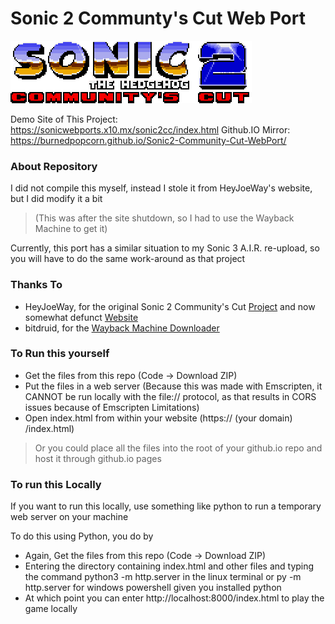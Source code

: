 # Sonic 2 Communty's Cut Web Port

![image](https://github.com/burnedpopcorn/Sonic2-Community-Cut-WebPort/blob/main/sonic2.png)

Demo Site of This Project: https://sonicwebports.x10.mx/sonic2cc/index.html
Github.IO Mirror: https://burnedpopcorn.github.io/Sonic2-Community-Cut-WebPort/

### About Repository
I did not compile this myself, instead I stole it from HeyJoeWay's website, but I did modify it a bit
> (This was after the site shutdown, so I had to use the Wayback Machine to get it)

Currently, this port has a similar situation to my Sonic 3 A.I.R. re-upload, so you will have to do the same work-around as that project

### Thanks To
- HeyJoeWay, for the original Sonic 2 Community's Cut [Project](https://github.com/heyjoeway/s2cx) and now somewhat defunct [Website](https://jojudge.com/s2cx/)
- bitdruid, for the [Wayback Machine Downloader](https://github.com/bitdruid/python-wayback-machine-downloader)

### To Run this yourself
- Get the files from this repo (Code -> Download ZIP)
- Put the files in a web server (Because this was made with Emscripten, it CANNOT be run locally with the file:// protocol, as that results in CORS issues because of Emscripten Limitations)
- Open index.html from within your website (https:// (your domain) /index.html)

> Or you could place all the files into the root of your github.io repo and host it through github.io pages

### To run this Locally
If you want to run this locally, use something like python to run a temporary web server on your machine

To do this using Python, you do by
- Again, Get the files from this repo (Code -> Download ZIP)
- Entering the directory containing index.html and other files and typing the command python3 -m http.server in the linux terminal or py -m http.server for windows powershell given you installed python
- At which point you can enter http://localhost:8000/index.html to play the game locally
